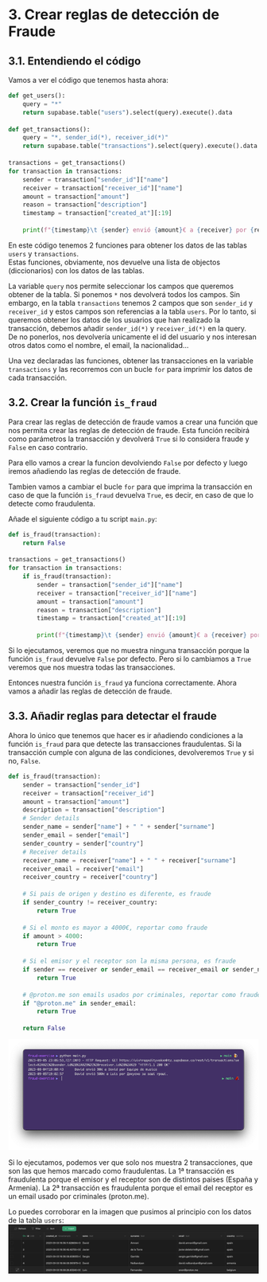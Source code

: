 # 3. Crear reglas de detección de Fraude

## 3.1. Entendiendo el código

Vamos a ver el código que tenemos hasta ahora:

```python
def get_users():
    query = "*"
    return supabase.table("users").select(query).execute().data

def get_transactions():
    query = "*, sender_id(*), receiver_id(*)"
    return supabase.table("transactions").select(query).execute().data

transactions = get_transactions()
for transaction in transactions:
    sender = transaction["sender_id"]["name"]
    receiver = transaction["receiver_id"]["name"]
    amount = transaction["amount"]
    reason = transaction["description"]
    timestamp = transaction["created_at"][:19]

    print(f"{timestamp}\t {sender} envió {amount}€ a {receiver} por {reason}")
```

En este código tenemos 2 funciones para obtener los datos de las tablas `users` y `transactions`.  
Estas funciones, obviamente, nos devuelve una lista de objectos (diccionarios) con los datos de las tablas.

La variable `query` nos permite seleccionar los campos que queremos obtener de la tabla. Si ponemos `*` 
nos devolverá todos los campos. Sin embargo, en la tabla `transactions` tenemos 2 campos que son `sender_id` y `receiver_id`
y estos campos son referencias a la tabla `users`. Por lo tanto, si queremos obtener los datos de los usuarios
que han realizado la transacción, debemos añadir `sender_id(*)` y `receiver_id(*)` en la query.  
De no ponerlos, nos devolvería unicamente el id del usuario y nos interesan otros datos como el nombre, el email, la nacionalidad...

Una vez declaradas las funciones, obtener las transacciones en la variable `transactions` y las recorremos con un bucle `for` para
imprimir los datos de cada transacción.

## 3.2. Crear la función `is_fraud`

Para crear las reglas de detección de fraude vamos a crear una función que nos permita
crear las reglas de detección de fraude. Esta función recibirá como parámetros la transacción
y devolverá `True` si lo considera fraude y `False` en caso contrario.

Para ello vamos a crear la funcion devolviendo `False` por defecto y luego iremos añadiendo
las reglas de detección de fraude.

Tambien vamos a cambiar el bucle `for` para que imprima la transacción en caso de que la función
`is_fraud` devuelva `True`, es decir, en caso de que lo detecte como fraudulenta.

Añade el siguiente código a tu script `main.py`:

```python
def is_fraud(transaction):
    return False

transactions = get_transactions()
for transaction in transactions:
    if is_fraud(transaction):
        sender = transaction["sender_id"]["name"]
        receiver = transaction["receiver_id"]["name"]
        amount = transaction["amount"]
        reason = transaction["description"]
        timestamp = transaction["created_at"][:19]

        print(f"{timestamp}\t {sender} envió {amount}€ a {receiver} por {reason}")
```

Si lo ejecutamos, veremos que no muestra ninguna transacción porque la función `is_fraud` devuelve `False` por defecto.
Pero si lo cambiamos a `True` veremos que nos muestra todas las transacciones.

Entonces nuestra función `is_fraud` ya funciona correctamente. Ahora vamos a añadir las reglas de detección de fraude.

## 3.3. Añadir reglas para detectar el fraude

Ahora lo único que tenemos que hacer es ir añadiendo condiciones a la función `is_fraud` para que detecte
las transacciones fraudulentas. Si la transacción cumple con alguna de las condiciones, devolveremos `True` y si no, `False`.

```python
def is_fraud(transaction):
    sender = transaction["sender_id"]
    receiver = transaction["receiver_id"]
    amount = transaction["amount"]
    description = transaction["description"]
    # Sender details
    sender_name = sender["name"] + " " + sender["surname"]
    sender_email = sender["email"]
    sender_country = sender["country"]
    # Receiver details
    receiver_name = receiver["name"] + " " + receiver["surname"]
    receiver_email = receiver["email"]
    receiver_country = receiver["country"]

    # Si pais de origen y destino es diferente, es fraude
    if sender_country != receiver_country:
        return True

    # Si el monto es mayor a 4000€, reportar como fraude
    if amount > 4000:
        return True

    # Si el emisor y el receptor son la misma persona, es fraude
    if sender == receiver or sender_email == receiver_email or sender_name == receiver_name:
        return True

    # @proton.me son emails usados por criminales, reportar como fraude
    if "@proton.me" in sender_email:
        return True

    return False
```

![fraud_transactions.png](./fraud_transactions.png)

Si lo ejecutamos, podemos ver que solo nos muestra 2 transacciones, que son las que hemos marcado como fraudulentas.
La 1ª transacción es fraudulenta porque el emisor y el receptor son de distintos paises (España y Armenia).
La 2ª transacción es fraudulenta porque el email del receptor es un email usado por criminales (proton.me).

Lo puedes corroborar en la imagen que pusimos al principio con los datos de la tabla `users`:
![users_table_data](./users_table_data.png)

